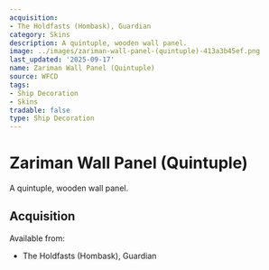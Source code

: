 ```yaml
---
acquisition:
- The Holdfasts (Hombask), Guardian
category: Skins
description: A quintuple, wooden wall panel.
image: ../images/zariman-wall-panel-(quintuple)-413a3b45ef.png
last_updated: '2025-09-17'
name: Zariman Wall Panel (Quintuple)
source: WFCD
tags:
- Ship Decoration
- Skins
tradable: false
type: Ship Decoration
---
```


# Zariman Wall Panel (Quintuple)

A quintuple, wooden wall panel.

## Acquisition

Available from:
- The Holdfasts (Hombask), Guardian

